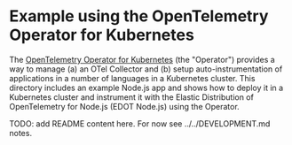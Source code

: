 # Example using the OpenTelemetry Operator for Kubernetes

The [OpenTelemetry Operator for Kubernetes](https://github.com/open-telemetry/opentelemetry-operator/)
(the "Operator") provides a way to manage (a) an OTel Collector and (b) setup
auto-instrumentation of applications in a number of languages in a Kubernetes
cluster.  This directory includes an example Node.js app and shows how to
deploy it in a Kubernetes cluster and instrument it with the Elastic
Distribution of OpenTelemetry for Node.js (EDOT Node.js) using the Operator.

TODO: add README content here. For now see ../../DEVELOPMENT.md notes.
